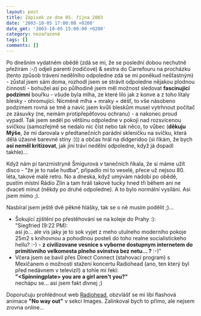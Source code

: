 ```yaml
---
layout: post
title: Zápisek ze dne 05. října 2003
date: '2003-10-05 17:00:00 +0200'
date_gmt: '2003-10-05 15:00:00 +0200'
category: nezařazené
tags: []
comments: []
---
```

<p>Po dnešním vydatném obědě (zdá se mi, že se poslední dobou nechutně přežírám :-/) odjeli  parenti (rodičové) &amp; sestra do Carrefouru na procházku (tento způsob trávení nedělního odpoledne  zdá se mi poněkud nešťastným) - zůstal jsem sám doma, rozhodl jsem se strávit odpoledne nějakou  plodnou činností - bohužel asi po půlhodině jsem měl možnost sledovat <strong>fascinující podzimní</strong> bouřku  - všude byla mlha, ze které lilo jak z konve a z toho lítaly blesky - ohromující. Nicméně mlha + mraky  + déšť, to vše násobeno podzimem rovná se tmě a navíc jsem kvůli bleskům musel vytrhnout počítač ze  zásuvky (ne, nemám protipřepěťovou ochranu) - a nakonec proud vypadl. Tak jsem seděl po většinu odpoledne v pokoji nad rozsvícenou  svíčkou (samozřejmě se nedalo nic číst nebo tak něco, to vůbec (<strong>děkuju Mýše</strong>, že mi darovala v předtanečních  parádní skleničku na svíčku, která dělá úžasné barevné stíny :))) a občas hrál na didgeridoo (si říkám,  že bych <strong>asi neměl kritizovat</strong>, jak jiní tráví nedělní odpoledne, když já dopadl takhle)...</p>
<p>Když nám pí tanzmistryně Šmigurová v tanečních říkala, že si máme užít disco - "že je to naše hudba",  připadlo mi to veselé, přece už nejsou 80. léta, takové malé retro. No a dneska, když umývám nádobí po obědě,  pustím místní Rádio Zlín a tam hráli takové tucky hned tři během ani ne dvaceti minut (někdy po druhé odpoledne).  A to bylo normální vysílání. Asi jsem mimo ;).</p>
<p>Nasbíral jsem ještě dvě pěkné hlášky, tak se o ně musím podělit ;)...
<ul>
<li>Šokující zjištění po přestěhování se na koleje do Prahy :):<br>  "Siegfried (9:22 PM):<br>  asi jo... ale vis jaky je to sok vyjet z meho utulneho moderniho pokoje 25m2 s knihovnou  a pohodlnou posteli do toho realne socialistickeho hellu? :-) - <strong>z civilizovane vesnice s  vyborne dostupnym internetem do primitivniho velkomesta plneho svinstva bez netu... ?</strong> :-)"</li>
<li>Včera jsem se bavil přes Direct Connect (stahovací program) s Mexičanem o možnosti stažení  koncertu Radiohead (ano, ten který byl před nedávnem v televizi!) a tohle mi řekl:<br>  <strong>"&lt;Spinningplate&gt; you are a girl aren't you?"</strong><br>nechápu se... asi jsem fakt divnej ;)</li>
</ul>
<p>Doporučuju prohlédnout web <a href="http://www.radiohead.co.uk" target="_blank">Radiohead</a>,  obzvlášť se mi líbí flashová animace <strong>"No way out"</strong> v sekci Images.  Zalinkoval bych to přímo, ale nejsem zrovna online...</p>
